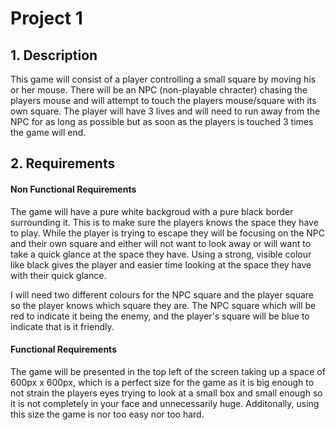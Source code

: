 # Project 1


## 1. Description
This game will consist of a player controlling a small square by moving his or her mouse. There will be an NPC (non-playable chracter) chasing the players mouse and will attempt to touch the players mouse/square with its own square. The player will have 3 lives and will need to run away from the NPC for as long as possible but as soon as the players is touched 3 times the game will end.

## 2. Requirements
#### Non Functional Requirements
The game will have a pure white backgroud with a pure black border surrounding it. This is to make sure the players knows the space they have to play. While the player is trying to escape they will be focusing on the NPC and their own square and either will not want to look away or will want to take a quick glance at the space they have. Using a strong, visible colour like black gives the player and easier time looking at the space they have with their quick glance.

I will need two different colours for the NPC square and the player square so the player knows which square they are. The NPC square which will be red to indicate it being the enemy, and the player's square will be blue to indicate that is it friendly.

#### Functional Requirements
The game will be presented in the top left of the screen taking up a space of 600px x 600px, which is a perfect size for the game as it is big enough to not strain the players eyes trying to look at a small box and small enough so it is not completely in your face and unnecessarily huge. Additonally, using this size the game is nor too easy nor too hard.














